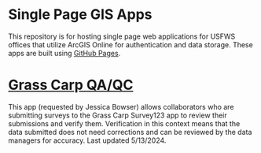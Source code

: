 # Single Page GIS Apps
This repository is for hosting single page web applications for USFWS offices that utilize ArcGIS Online for authentication and data storage.  These apps are built using [GitHub Pages](https://pages.github.com/).

# [Grass Carp QA/QC](/GrassCarpQAQC.html)
This app (requested by Jessica Bowser) allows collaborators who are submitting surveys to the Grass Carp Survey123 app to review their submissions and verify them.  Verification in this context means that the data submitted does not need corrections and can be reviewed by the data managers for accuracy.  Last updated 5/13/2024.
